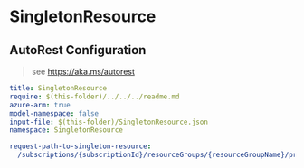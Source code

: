 # SingletonResource

## AutoRest Configuration

> see https://aka.ms/autorest

``` yaml
title: SingletonResource
require: $(this-folder)/../../../readme.md
azure-arm: true
model-namespace: false
input-file: $(this-folder)/SingletonResource.json
namespace: SingletonResource

request-path-to-singleton-resource:
  /subscriptions/{subscriptionId}/resourceGroups/{resourceGroupName}/providers/Microsoft.Compute/cars/{carName}/brakes/{default}: brakes/default
```
